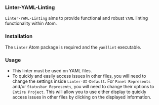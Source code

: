 ### Linter-YAML-Linting

`Linter-YAML-Linting` aims to provide functional and robust `YAML` linting functionality within Atom.

### Installation
The `Linter` Atom package is required and the `yamllint` executable.

### Usage
- This linter must be used on YAML files.
- To quickly and easily access issues in other files, you will need to change the settings inside `Linter-UI-Default`. For `Panel Represents` and/or `Statusbar Represents`, you will need to change their options to `Entire Project`. This will allow you to use either display to quickly access issues in other files by clicking on the displayed information.
